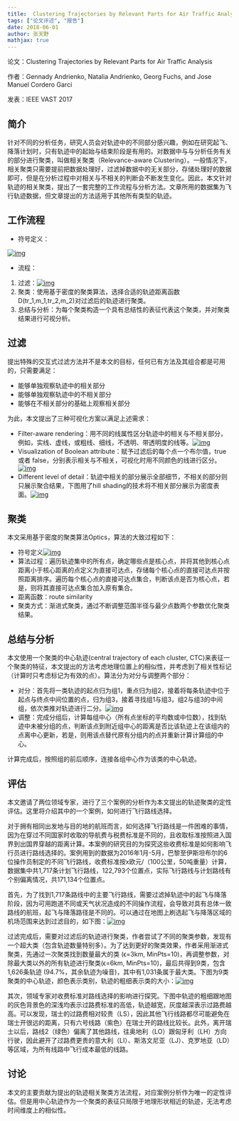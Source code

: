 ```yaml
---
title:  Clustering Trajectories by Relevant Parts for Air Traffic Analysis
tags: ["论文评述", "报告"]
date: 2018-06-01
author: 张天野
mathjax: true
---
```

论文：Clustering Trajectories by Relevant Parts for Air Traffic Analysis

作者：Gennady Andrienko, Natalia Andrienko, Georg Fuchs, and Jose Manuel Cordero Garci

发表：IEEE VAST 2017

## 简介

针对不同的分析任务，研究人员会对轨迹中的不同部分感兴趣，例如在研究起飞、降落计划时，只有轨迹中的起始与结束阶段是有用的。对数据中与与分析任务有关的部分进行聚类，叫做相关聚类（Relevance-aware Clustering）。一般情况下，相关聚类只需要提前把数据处理好，过滤掉数据中的无关部分，存储处理好的数据即可，但是在分析过程中对相关与不相关的判断会不断发生变化。因此，本文针对轨迹的相关聚类，提出了一套完整的工作流程与分析方法。文章所用的数据集为飞行轨迹数据，但文章提出的方法适用于其他所有类型的轨迹。

## 工作流程

- 符号定义：

 

[![img](http://www.cad.zju.edu.cn/home/vagblog/wp-content/uploads/2018/06/1.png)](http://www.cad.zju.edu.cn/home/vagblog/wp-content/uploads/2018/06/1.png)

- 流程：

1. 过滤：[![img](http://www.cad.zju.edu.cn/home/vagblog/wp-content/uploads/2018/06/21.png)](http://www.cad.zju.edu.cn/home/vagblog/wp-content/uploads/2018/06/21.png)[
   ](http://www.cad.zju.edu.cn/home/vagblog/wp-content/uploads/2018/06/2.png)
2. 聚类：使用基于密度的聚类算法，选择合适的轨迹距离函数D(tr_1,m_1,tr_2,m_2)对过滤后的轨迹进行聚类。
3. 总结与分析：为每个聚类构造一个具有总结性的表征代表这个聚类，并对聚类结果进行可视分析。

## 过滤

提出特殊的交互式过滤方法并不是本文的目标，任何已有方法及其组合都是可用的，只需要满足：

- 能够单独观察轨迹中的相关部分
- 能够单独观察轨迹中的不相关部分
- 能够在不相关部分的基础上观察相关部分

为此，本文提出了三种可视化方案以满足上述需求：

- Filter-aware rendering：用不同的线属性区分轨迹中的相关与不相关部分，例如，实线、虚线，或粗线、细线，不透明、带透明度的线等。[![img](http://www.cad.zju.edu.cn/home/vagblog/wp-content/uploads/2018/06/3.png)](http://www.cad.zju.edu.cn/home/vagblog/wp-content/uploads/2018/06/3.png)
- Visualization of Boolean attribute：赋予过滤后的每个点一个布尔值，true 或者 false，分别表示相关与不相关，可视化时用不同颜色的线进行区分。[![img](http://www.cad.zju.edu.cn/home/vagblog/wp-content/uploads/2018/06/4.png)](http://www.cad.zju.edu.cn/home/vagblog/wp-content/uploads/2018/06/4.png)
- Different level of detail：轨迹中相关的部分展示全部细节，不相关的部分则只展示聚合结果，下图用了hill shading的技术将不相关部分展示为密度表面。[![img](http://www.cad.zju.edu.cn/home/vagblog/wp-content/uploads/2018/06/5.png)](http://www.cad.zju.edu.cn/home/vagblog/wp-content/uploads/2018/06/5.png)

## 聚类

本文采用基于密度的聚类算法Optics，算法的大致过程如下：

- 符号定义[![img](http://www.cad.zju.edu.cn/home/vagblog/wp-content/uploads/2018/06/6.png)](http://www.cad.zju.edu.cn/home/vagblog/wp-content/uploads/2018/06/6.png)
- 算法过程：遍历轨迹集中的所有点，确定哪些点是核心点，并将其他到核心点距离小于核心距离的点定义为直接可达点，存储每个核心点的直接可达点并按照距离排序。遍历每个核心点的直接可达点集合，判断该点是否为核心点，若是，则将其直接可达点集合加入原有集合。
- 距离函数：route similarity
- 聚类方式：渐进式聚类，通过不断调整范围半径与最少点数两个参数优化聚类结果。

## 总结与分析

本文使用一个聚类的中心轨迹(central trajectory of each cluster, CTC)来表征一个聚类的特征，本文提出的方法考虑地理位置上的相似性，并考虑到了相关性标记（计算时只考虑标记为有效的点）。算法分为对分与调整两个部分：

- 对分：首先将一类轨迹的起点归为组1，重点归为组2，接着将每条轨迹中位于起点与终点中间位置的点，归为组3，接着寻找组1与组3，组2与组3的中间组，依次类推对轨迹进行二分。[![img](http://www.cad.zju.edu.cn/home/vagblog/wp-content/uploads/2018/06/7.png)](http://www.cad.zju.edu.cn/home/vagblog/wp-content/uploads/2018/06/7.png)
- 调整：完成分组后，计算每组中心（所有点坐标的平均数或中位数），找到轨迹中未被分组的点，判断该点到附近组中心的距离是否比该轨迹上在该组内的点离中心更新，若是，则用该点替代原有分组内的点并重新计算计算组的中心。

计算完成后，按照组的前后顺序，连接各组中心作为该类的中心轨迹。

## 评估

本文邀请了两位领域专家，进行了三个案例的分析作为本文提出的轨迹聚类的定性评估。这里将介绍其中的一个案例，如何进行飞行路线选择。

对于拥有相同出发地与目的地的航班而言，如何选择飞行路线是一件困难的事情，因为在穿过不同国家时收取的导航费与税费标准是不同的，且收取标准按照进入国界到出国界穿越的距离计算。本案例的研究目的为探究这些收费标准是如何影响飞行员进行路线选择的。案例用到的数据为2016年1月-5月，巴黎至伊斯坦布尔的6位操作员制定的不同飞行路线，收费标准按x欧元/（100公里，50吨重量）计算，数据集中共1,717条计划飞行路线，122,793个位置点，实际飞行路线与计划路线有个别偏离情况，共171,134个位置点。

首先，为了找到1,717条路线中的主要飞行路线，需要过滤掉轨迹中的起飞与降落阶段，因为可用跑道不同或天气状况造成的不同操作流程，会导致对具有总体一致路线的航班，起飞与降落路径是不同的。可以通过在地图上刷选起飞与降落区域的机场范围来达到过滤目的，如下图：[![img](http://www.cad.zju.edu.cn/home/vagblog/wp-content/uploads/2018/06/8.png)](http://www.cad.zju.edu.cn/home/vagblog/wp-content/uploads/2018/06/8.png)

过滤完成后，需要对过滤后的轨迹进行聚类，作者尝试了不同的聚类参数，发现有一个超大类（包含轨迹数量特别多）。为了达到更好的聚类效果，作者采用渐进式聚类，先通过一次聚类找到数量最大的类 (ϵ=3km, MinPts=10)，再调整参数，对除最大类以外的所有轨迹进行聚类(ϵ=6km, MinPts=10)，最后共得到9类，包含1,626条轨迹 (94.7%，其余轨迹为噪音)，其中有1,031条属于最大类。下图为9类聚类的中心轨迹，颜色表示类别，轨迹的粗细表示类的大小：[![img](http://www.cad.zju.edu.cn/home/vagblog/wp-content/uploads/2018/06/9.png)](http://www.cad.zju.edu.cn/home/vagblog/wp-content/uploads/2018/06/9.png)

其次，领域专家对收费标准对路线选择的影响进行探究。下图中轨迹的粗细跟地图的灰色背景色的深浅均表示过路费标准的高低，轨迹越宽，灰度越深表示过路费越高。可以发现，瑞士的过路费相对较贵（LS），因此其他飞行线路都尽可能避免在瑞士开很远的距离，只有六号线路（紫色）在瑞士开的路线比较长。此外，离开瑞士以后，路线2（绿色）偏离了其他路线，往奥地利（LO）跟匈牙利（LH）方向行驶，因此避开了过路费更贵的意大利（LI）、斯洛文尼亚（LJ）、克罗地亚（LD）等区域，为所有线路中飞行成本最低的线路。

## 讨论

本文的主要贡献为提出的轨迹相关聚类方法流程，对应案例分析作为唯一的定性评估。但是用中心轨迹作为一个聚类的表征只局限于地理形状相近的轨迹，无法考虑时间维度上的相似性。
